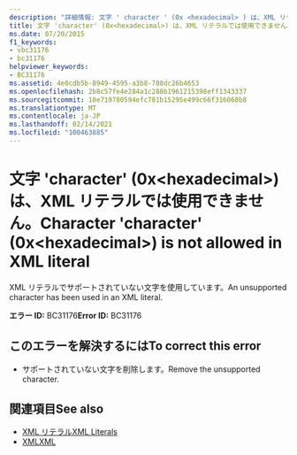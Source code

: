 ```yaml
---
description: "詳細情報: 文字 ' character ' (0x <hexadecimal> ) は、XML リテラルでは使用できません"
title: 文字 'character' (0x<hexadecimal>) は、XML リテラルでは使用できません。
ms.date: 07/20/2015
f1_keywords:
- vbc31176
- bc31176
helpviewer_keywords:
- BC31176
ms.assetid: 4e0cdb5b-8949-4595-a3b8-788dc26b4653
ms.openlocfilehash: 2b8c57fe4e284a1c288b1961215398eff1343337
ms.sourcegitcommit: 10e719780594efc781b15295e499c66f316068b8
ms.translationtype: MT
ms.contentlocale: ja-JP
ms.lasthandoff: 02/14/2021
ms.locfileid: "100463885"
---
```

# <a name="character-character-0xhexadecimal-is-not-allowed-in-xml-literal"></a><span data-ttu-id="457f3-103">文字 'character' (0x\<hexadecimal>) は、XML リテラルでは使用できません。</span><span class="sxs-lookup"><span data-stu-id="457f3-103">Character 'character' (0x\<hexadecimal>) is not allowed in XML literal</span></span>

<span data-ttu-id="457f3-104">XML リテラルでサポートされていない文字を使用しています。</span><span class="sxs-lookup"><span data-stu-id="457f3-104">An unsupported character has been used in an XML literal.</span></span>  
  
 <span data-ttu-id="457f3-105">**エラー ID:** BC31176</span><span class="sxs-lookup"><span data-stu-id="457f3-105">**Error ID:** BC31176</span></span>  
  
## <a name="to-correct-this-error"></a><span data-ttu-id="457f3-106">このエラーを解決するには</span><span class="sxs-lookup"><span data-stu-id="457f3-106">To correct this error</span></span>  
  
- <span data-ttu-id="457f3-107">サポートされていない文字を削除します。</span><span class="sxs-lookup"><span data-stu-id="457f3-107">Remove the unsupported character.</span></span>  
  
## <a name="see-also"></a><span data-ttu-id="457f3-108">関連項目</span><span class="sxs-lookup"><span data-stu-id="457f3-108">See also</span></span>

- [<span data-ttu-id="457f3-109">XML リテラル</span><span class="sxs-lookup"><span data-stu-id="457f3-109">XML Literals</span></span>](../language-reference/xml-literals/index.md)
- [<span data-ttu-id="457f3-110">XML</span><span class="sxs-lookup"><span data-stu-id="457f3-110">XML</span></span>](../programming-guide/language-features/xml/index.md)
